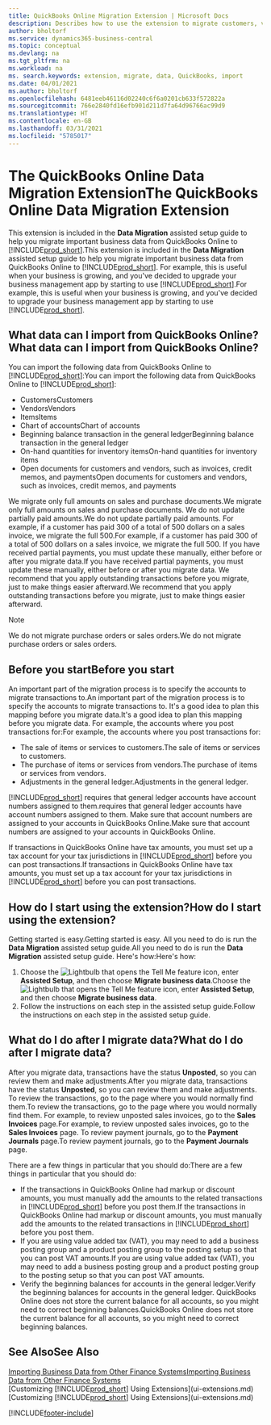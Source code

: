 ```yaml
---
title: QuickBooks Online Migration Extension | Microsoft Docs
description: Describes how to use the extension to migrate customers, vendors, items, and accounts from QuickBooks Online to Business Central.
author: bholtorf
ms.service: dynamics365-business-central
ms.topic: conceptual
ms.devlang: na
ms.tgt_pltfrm: na
ms.workload: na
ms. search.keywords: extension, migrate, data, QuickBooks, import
ms.date: 04/01/2021
ms.author: bholtorf
ms.openlocfilehash: 6481eeb46116d02240c6f6a0201cb633f572822a
ms.sourcegitcommit: 766e2840fd16efb901d211d7fa64d96766ac99d9
ms.translationtype: HT
ms.contentlocale: en-GB
ms.lasthandoff: 03/31/2021
ms.locfileid: "5785017"
---
```

# <a name="the-quickbooks-online-data-migration-extension"></a><span data-ttu-id="1a7da-103">The QuickBooks Online Data Migration Extension</span><span class="sxs-lookup"><span data-stu-id="1a7da-103">The QuickBooks Online Data Migration Extension</span></span>

<span data-ttu-id="1a7da-104">This extension is included in the **Data Migration** assisted setup guide to help you migrate important business data from QuickBooks Online to [!INCLUDE[prod_short](includes/prod_short.md)].</span><span class="sxs-lookup"><span data-stu-id="1a7da-104">This extension is included in the **Data Migration** assisted setup guide to help you migrate important business data from QuickBooks Online to [!INCLUDE[prod_short](includes/prod_short.md)].</span></span> <span data-ttu-id="1a7da-105">For example, this is useful when your business is growing, and you've decided to upgrade your business management app by starting to use [!INCLUDE[prod_short](includes/prod_short.md)].</span><span class="sxs-lookup"><span data-stu-id="1a7da-105">For example, this is useful when your business is growing, and you've decided to upgrade your business management app by starting to use [!INCLUDE[prod_short](includes/prod_short.md)].</span></span>

## <a name="what-data-can-i-import-from-quickbooks-online"></a><span data-ttu-id="1a7da-106">What data can I import from QuickBooks Online?</span><span class="sxs-lookup"><span data-stu-id="1a7da-106">What data can I import from QuickBooks Online?</span></span>

<span data-ttu-id="1a7da-107">You can import the following data from QuickBooks Online to [!INCLUDE[prod_short](includes/prod_short.md)]:</span><span class="sxs-lookup"><span data-stu-id="1a7da-107">You can import the following data from QuickBooks Online to [!INCLUDE[prod_short](includes/prod_short.md)]:</span></span>  

* <span data-ttu-id="1a7da-108">Customers</span><span class="sxs-lookup"><span data-stu-id="1a7da-108">Customers</span></span>
* <span data-ttu-id="1a7da-109">Vendors</span><span class="sxs-lookup"><span data-stu-id="1a7da-109">Vendors</span></span>
* <span data-ttu-id="1a7da-110">Items</span><span class="sxs-lookup"><span data-stu-id="1a7da-110">Items</span></span>
* <span data-ttu-id="1a7da-111">Chart of accounts</span><span class="sxs-lookup"><span data-stu-id="1a7da-111">Chart of accounts</span></span>
* <span data-ttu-id="1a7da-112">Beginning balance transaction in the general ledger</span><span class="sxs-lookup"><span data-stu-id="1a7da-112">Beginning balance transaction in the general ledger</span></span>
* <span data-ttu-id="1a7da-113">On-hand quantities for inventory items</span><span class="sxs-lookup"><span data-stu-id="1a7da-113">On-hand quantities for inventory items</span></span>
* <span data-ttu-id="1a7da-114">Open documents for customers and vendors, such as invoices, credit memos, and payments</span><span class="sxs-lookup"><span data-stu-id="1a7da-114">Open documents for customers and vendors, such as invoices, credit memos, and payments</span></span>

<span data-ttu-id="1a7da-115">We migrate only full amounts on sales and purchase documents.</span><span class="sxs-lookup"><span data-stu-id="1a7da-115">We migrate only full amounts on sales and purchase documents.</span></span> <span data-ttu-id="1a7da-116">We do not update partially paid amounts.</span><span class="sxs-lookup"><span data-stu-id="1a7da-116">We do not update partially paid amounts.</span></span> <span data-ttu-id="1a7da-117">For example, if a customer has paid 300 of a total of 500 dollars on a sales invoice, we migrate the full 500.</span><span class="sxs-lookup"><span data-stu-id="1a7da-117">For example, if a customer has paid 300 of a total of 500 dollars on a sales invoice, we migrate the full 500.</span></span> <span data-ttu-id="1a7da-118">If you have received partial payments, you must update these manually, either before or after you migrate data.</span><span class="sxs-lookup"><span data-stu-id="1a7da-118">If you have received partial payments, you must update these manually, either before or after you migrate data.</span></span> <span data-ttu-id="1a7da-119">We recommend that you apply outstanding transactions before you migrate, just to make things easier afterward.</span><span class="sxs-lookup"><span data-stu-id="1a7da-119">We recommend that you apply outstanding transactions before you migrate, just to make things easier afterward.</span></span>

> [!NOTE]  
> <span data-ttu-id="1a7da-120">We do not migrate purchase orders or sales orders.</span><span class="sxs-lookup"><span data-stu-id="1a7da-120">We do not migrate purchase orders or sales orders.</span></span>

## <a name="before-you-start"></a><span data-ttu-id="1a7da-121">Before you start</span><span class="sxs-lookup"><span data-stu-id="1a7da-121">Before you start</span></span>

<span data-ttu-id="1a7da-122">An important part of the migration process is to specify the accounts to migrate transactions to.</span><span class="sxs-lookup"><span data-stu-id="1a7da-122">An important part of the migration process is to specify the accounts to migrate transactions to.</span></span> <span data-ttu-id="1a7da-123">It's a good idea to plan this mapping before you migrate data.</span><span class="sxs-lookup"><span data-stu-id="1a7da-123">It's a good idea to plan this mapping before you migrate data.</span></span> <span data-ttu-id="1a7da-124">For example, the accounts where you post transactions for:</span><span class="sxs-lookup"><span data-stu-id="1a7da-124">For example, the accounts where you post transactions for:</span></span>  

* <span data-ttu-id="1a7da-125">The sale of items or services to customers.</span><span class="sxs-lookup"><span data-stu-id="1a7da-125">The sale of items or services to customers.</span></span>
* <span data-ttu-id="1a7da-126">The purchase of items or services from vendors.</span><span class="sxs-lookup"><span data-stu-id="1a7da-126">The purchase of items or services from vendors.</span></span>  
* <span data-ttu-id="1a7da-127">Adjustments in the general ledger.</span><span class="sxs-lookup"><span data-stu-id="1a7da-127">Adjustments in the general ledger.</span></span>  

[!INCLUDE[prod_short](includes/prod_short.md)] <span data-ttu-id="1a7da-128">requires that general ledger accounts have account numbers assigned to them.</span><span class="sxs-lookup"><span data-stu-id="1a7da-128">requires that general ledger accounts have account numbers assigned to them.</span></span> <span data-ttu-id="1a7da-129">Make sure that account numbers are assigned to your accounts in QuickBooks Online.</span><span class="sxs-lookup"><span data-stu-id="1a7da-129">Make sure that account numbers are assigned to your accounts in QuickBooks Online.</span></span>

<span data-ttu-id="1a7da-130">If transactions in QuickBooks Online have tax amounts, you must set up a tax account for your tax jurisdictions in [!INCLUDE[prod_short](includes/prod_short.md)] before you can post transactions.</span><span class="sxs-lookup"><span data-stu-id="1a7da-130">If transactions in QuickBooks Online have tax amounts, you must set up a tax account for your tax jurisdictions in [!INCLUDE[prod_short](includes/prod_short.md)] before you can post transactions.</span></span>

## <a name="how-do-i-start-using-the-extension"></a><span data-ttu-id="1a7da-131">How do I start using the extension?</span><span class="sxs-lookup"><span data-stu-id="1a7da-131">How do I start using the extension?</span></span>

<span data-ttu-id="1a7da-132">Getting started is easy.</span><span class="sxs-lookup"><span data-stu-id="1a7da-132">Getting started is easy.</span></span> <span data-ttu-id="1a7da-133">All you need to do is run the **Data Migration** assisted setup guide.</span><span class="sxs-lookup"><span data-stu-id="1a7da-133">All you need to do is run the **Data Migration** assisted setup guide.</span></span> <span data-ttu-id="1a7da-134">Here's how:</span><span class="sxs-lookup"><span data-stu-id="1a7da-134">Here's how:</span></span>

1. <span data-ttu-id="1a7da-135">Choose the ![Lightbulb that opens the Tell Me feature](media/ui-search/search_small.png "Tell me what you want to do") icon, enter **Assisted Setup**, and then choose **Migrate business data**.</span><span class="sxs-lookup"><span data-stu-id="1a7da-135">Choose the ![Lightbulb that opens the Tell Me feature](media/ui-search/search_small.png "Tell me what you want to do") icon, enter **Assisted Setup**, and then choose **Migrate business data**.</span></span>
2. <span data-ttu-id="1a7da-136">Follow the instructions on each step in the assisted setup guide.</span><span class="sxs-lookup"><span data-stu-id="1a7da-136">Follow the instructions on each step in the assisted setup guide.</span></span>

## <a name="what-do-i-do-after-i-migrate-data"></a><span data-ttu-id="1a7da-137">What do I do after I migrate data?</span><span class="sxs-lookup"><span data-stu-id="1a7da-137">What do I do after I migrate data?</span></span>

<span data-ttu-id="1a7da-138">After you migrate data, transactions have the status **Unposted**, so you can review them and make adjustments.</span><span class="sxs-lookup"><span data-stu-id="1a7da-138">After you migrate data, transactions have the status **Unposted**, so you can review them and make adjustments.</span></span> <span data-ttu-id="1a7da-139">To review the transactions, go to the page where you would normally find them.</span><span class="sxs-lookup"><span data-stu-id="1a7da-139">To review the transactions, go to the page where you would normally find them.</span></span> <span data-ttu-id="1a7da-140">For example, to review unposted sales invoices, go to the **Sales Invoices** page.</span><span class="sxs-lookup"><span data-stu-id="1a7da-140">For example, to review unposted sales invoices, go to the **Sales Invoices** page.</span></span> <span data-ttu-id="1a7da-141">To review payment journals, go to the **Payment Journals** page.</span><span class="sxs-lookup"><span data-stu-id="1a7da-141">To review payment journals, go to the **Payment Journals** page.</span></span>  

<span data-ttu-id="1a7da-142">There are a few things in particular that you should do:</span><span class="sxs-lookup"><span data-stu-id="1a7da-142">There are a few things in particular that you should do:</span></span>

* <span data-ttu-id="1a7da-143">If the transactions in QuickBooks Online had markup or discount amounts, you must manually add the amounts to the related transactions in [!INCLUDE[prod_short](includes/prod_short.md)] before you post them.</span><span class="sxs-lookup"><span data-stu-id="1a7da-143">If the transactions in QuickBooks Online had markup or discount amounts, you must manually add the amounts to the related transactions in [!INCLUDE[prod_short](includes/prod_short.md)] before you post them.</span></span>
* <span data-ttu-id="1a7da-144">If you are using value added tax (VAT), you may need to add a business posting group and a product posting group to the posting setup so that you can post VAT amounts.</span><span class="sxs-lookup"><span data-stu-id="1a7da-144">If you are using value added tax (VAT), you may need to add a business posting group and a product posting group to the posting setup so that you can post VAT amounts.</span></span>
* <span data-ttu-id="1a7da-145">Verify the beginning balances for accounts in the general ledger.</span><span class="sxs-lookup"><span data-stu-id="1a7da-145">Verify the beginning balances for accounts in the general ledger.</span></span> <span data-ttu-id="1a7da-146">QuickBooks Online does not store the current balance for all accounts, so you might need to correct beginning balances.</span><span class="sxs-lookup"><span data-stu-id="1a7da-146">QuickBooks Online does not store the current balance for all accounts, so you might need to correct beginning balances.</span></span>

## <a name="see-also"></a><span data-ttu-id="1a7da-147">See Also</span><span class="sxs-lookup"><span data-stu-id="1a7da-147">See Also</span></span>

[<span data-ttu-id="1a7da-148">Importing Business Data from Other Finance Systems</span><span class="sxs-lookup"><span data-stu-id="1a7da-148">Importing Business Data from Other Finance Systems</span></span>](across-import-data-configuration-packages.md)  
<span data-ttu-id="1a7da-149">[Customizing [!INCLUDE[prod_short](includes/prod_short.md)] Using Extensions](ui-extensions.md)</span><span class="sxs-lookup"><span data-stu-id="1a7da-149">[Customizing [!INCLUDE[prod_short](includes/prod_short.md)] Using Extensions](ui-extensions.md)</span></span>  


[!INCLUDE[footer-include](includes/footer-banner.md)]